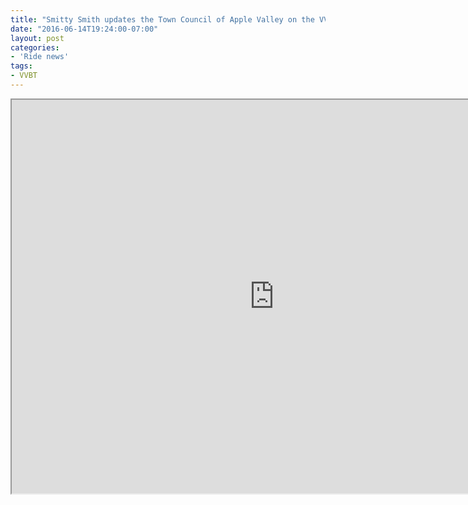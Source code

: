 ```yaml
---
title: "Smitty Smith updates the Town Council of Apple Valley on the VVBT"
date: "2016-06-14T19:24:00-07:00"
layout: post
categories:
- 'Ride news'
tags:
- VVBT
---
```


<iframe allow="accelerometer; autoplay; encrypted-media; gyroscope; picture-in-picture" allowfullscreen="" height="630" loading="lazy" src="https://www.youtube.com/embed/v84jgCv99LE?feature=oembed" title="20160614 VVBT update" width="840"></iframe>